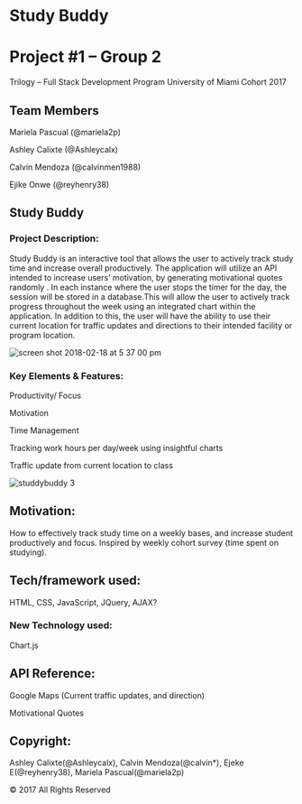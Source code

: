 # Study Buddy
# Project #1 – Group 2

Trilogy – Full Stack Development Program
University of Miami Cohort 2017
## Team Members 
 Mariela Pascual (@mariela2p)

 Ashley Calixte (@Ashleycalx)

 Calvin Mendoza (@calvinmen1988)

 Ejike Onwe (@reyhenry38)


## Study Buddy

### Project Description:

Study Buddy is an interactive tool that allows the user to actively track study time and increase overall productively. The application will utilize an API intended to increase users’ motivation, by generating motivational quotes randomly . In each instance where the user stops the timer for the day, the session will be stored in a database.This will allow the user to actively track progress throughout the week using an integrated chart within the application. In addition to this, the user will have the ability to use their current location for traffic updates and directions to their intended facility or program location.

![screen shot 2018-02-18 at 5 37 00 pm](https://user-images.githubusercontent.com/31390306/36357916-3a79b2cc-14d3-11e8-972e-9662ae1f8334.png)

### Key Elements & Features:

 Productivity/ Focus
 
 Motivation
 
 Time Management
 
 Tracking work hours per day/week using insightful charts
 
 Traffic update from current location to class
 
 
 ![studdybuddy 3](https://user-images.githubusercontent.com/31390306/36357885-988f34e6-14d2-11e8-9d2a-3f1ee1d4e4e5.gif)
 
## Motivation:

How to effectively track study time on a weekly bases, and increase student productively and focus. Inspired by weekly cohort survey (time spent on studying).

## Tech/framework used:

HTML, CSS, JavaScript, JQuery, AJAX?

### New Technology used:

Chart.js

## API Reference: 

Google Maps (Current traffic updates, and direction)

Motivational Quotes

## Copyright: 

Ashley Calixte(@Ashleycalx), Calvin Mendoza(@calvin*), Ejeke E(@reyhenry38), Mariela Pascual(@mariela2p)

© 2017 All Rights Reserved
